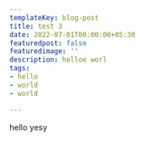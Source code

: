```yaml
---
templateKey: blog-post
title: test 3
date: 2022-07-01T00:00:00+05:30
featuredpost: false
featuredimage: ''
description: helloe worl
tags:
- hello
- world
- world

---
```

hello yesy